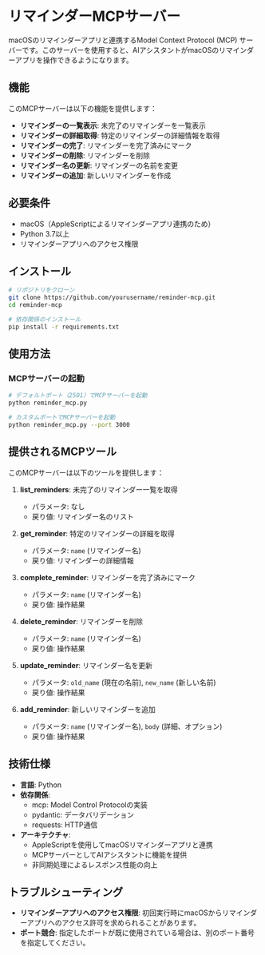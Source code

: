 # リマインダーMCPサーバー

macOSのリマインダーアプリと連携するModel Context Protocol (MCP) サーバーです。このサーバーを使用すると、AIアシスタントがmacOSのリマインダーアプリを操作できるようになります。

## 機能

このMCPサーバーは以下の機能を提供します：

- **リマインダーの一覧表示**: 未完了のリマインダーを一覧表示
- **リマインダーの詳細取得**: 特定のリマインダーの詳細情報を取得
- **リマインダーの完了**: リマインダーを完了済みにマーク
- **リマインダーの削除**: リマインダーを削除
- **リマインダー名の更新**: リマインダーの名前を変更
- **リマインダーの追加**: 新しいリマインダーを作成

## 必要条件

- macOS（AppleScriptによるリマインダーアプリ連携のため）
- Python 3.7以上
- リマインダーアプリへのアクセス権限

## インストール

```bash
# リポジトリをクローン
git clone https://github.com/yourusername/reminder-mcp.git
cd reminder-mcp

# 依存関係のインストール
pip install -r requirements.txt
```

## 使用方法

### MCPサーバーの起動

```bash
# デフォルトポート（2501）でMCPサーバーを起動
python reminder_mcp.py

# カスタムポートでMCPサーバーを起動
python reminder_mcp.py --port 3000
```

## 提供されるMCPツール

このMCPサーバーは以下のツールを提供します：

1. **list_reminders**: 未完了のリマインダー一覧を取得
   - パラメータ: なし
   - 戻り値: リマインダー名のリスト

2. **get_reminder**: 特定のリマインダーの詳細を取得
   - パラメータ: `name` (リマインダー名)
   - 戻り値: リマインダーの詳細情報

3. **complete_reminder**: リマインダーを完了済みにマーク
   - パラメータ: `name` (リマインダー名)
   - 戻り値: 操作結果

4. **delete_reminder**: リマインダーを削除
   - パラメータ: `name` (リマインダー名)
   - 戻り値: 操作結果

5. **update_reminder**: リマインダー名を更新
   - パラメータ: `old_name` (現在の名前), `new_name` (新しい名前)
   - 戻り値: 操作結果

6. **add_reminder**: 新しいリマインダーを追加
   - パラメータ: `name` (リマインダー名), `body` (詳細、オプション)
   - 戻り値: 操作結果

## 技術仕様

- **言語**: Python
- **依存関係**:
  - mcp: Model Control Protocolの実装
  - pydantic: データバリデーション
  - requests: HTTP通信
- **アーキテクチャ**:
  - AppleScriptを使用してmacOSリマインダーアプリと連携
  - MCPサーバーとしてAIアシスタントに機能を提供
  - 非同期処理によるレスポンス性能の向上

## トラブルシューティング

- **リマインダーアプリへのアクセス権限**: 初回実行時にmacOSからリマインダーアプリへのアクセス許可を求められることがあります。
- **ポート競合**: 指定したポートが既に使用されている場合は、別のポート番号を指定してください。